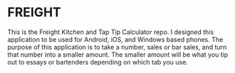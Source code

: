 # FREIGHT   

This is the Freight Kitchen and Tap Tip Calculator repo. I designed this application to be used for Android, iOS, and Windows 
based phones. The purpose of this application is to take a number, sales or bar sales, and turn that number into a smaller 
amount. The smaller amount will be what you tip out to essays or bartenders depending on which tab you use. 
